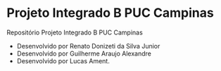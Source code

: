 # Projeto Integrado B PUC Campinas
Repositório Projeto Integrado B PUC Campinas

- Desenvolvido por Renato Donizeti da Silva Junior
- Desenvolvido por Guilherme Araujo Alexandre
- Desenvolvido por Lucas Ament.
